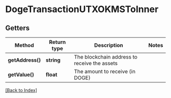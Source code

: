 # DogeTransactionUTXOKMSToInner

## Getters

Method | Return type | Description | Notes
------------ | ------------- | ------------- | -------------
**getAddress()** | **string** | The blockchain address to receive the assets |
**getValue()** | **float** | The amount to receive (in DOGE) |

[[Back to Index]](../index.md)
